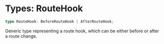 # Types: RouteHook

```ts
type RouteHook: BeforeRouteHook | AfterRouteHook;
```

Generic type representing a route hook, which can be either before or after a route change.
